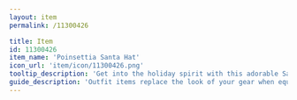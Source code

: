 ```yaml
---
layout: item
permalink: /11300426

title: Item
id: 11300426
item_name: 'Poinsettia Santa Hat'
icon_url: 'item/icon/11300426.png'
tooltip_description: 'Get into the holiday spirit with this adorable Santa hat decorated with poinsettias.'
guide_description: 'Outfit items replace the look of your gear when equipped.'
---
```

